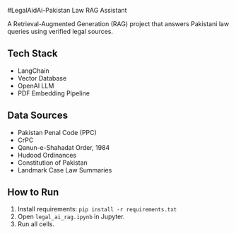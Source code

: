 #LegalAidAi-Pakistan Law RAG Assistant

A Retrieval-Augmented Generation (RAG) project that answers Pakistani law queries using verified legal sources.

## Tech Stack
- LangChain
- Vector Database
- OpenAI LLM
- PDF Embedding Pipeline

## Data Sources
- Pakistan Penal Code (PPC)
- CrPC
- Qanun-e-Shahadat Order, 1984
- Hudood Ordinances
- Constitution of Pakistan
- Landmark Case Law Summaries

## How to Run
1. Install requirements: `pip install -r requirements.txt`
2. Open `legal_ai_rag.ipynb` in Jupyter.
3. Run all cells.

